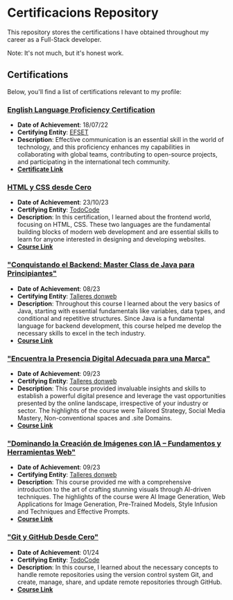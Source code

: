 # Certificacions Repository
This repository stores the certifications I have obtained throughout my career as a Full-Stack developer.

Note: It's not much, but it's honest work.

## Certifications

Below, you'll find a list of certifications relevant to my profile:

### [English Language Proficiency Certification](https://github.com/Matias-Alanis/Certifications/blob/dadbb9a025401feb15c98f3083d8d43546c78a01/EF%20SET%20Certificate.pdf)
- **Date of Achievement**: 18/07/22
- **Certifying Entity**: [EFSET](https://www.efset.org)
- **Description**: Effective communication is an essential skill in the world of technology, and this proficiency enhances my capabilities in collaborating with global teams, contributing to open-source projects, and participating in the international tech community. 
- [**Certificate Link**](https://www.efset.org/cert/d8jnBt/)

### [HTML y CSS desde Cero](https://github.com/Matias-Alanis/Certifications/blob/21842e83cbda36f5a584d1ca0d165c546b1599e0/CursodeHTMLyCSS.pdf)
- **Date of Achievement**: 23/10/23
- **Certifying Entity**: [TodoCode](https://www.todocodeacademy.com/)
- **Description**: In this certification, I learned about the frontend world, focusing on HTML, CSS.  These two languages are the fundamental building blocks of modern web development and are essential skills to learn for anyone interested in designing and developing websites.
- [**Course Link**](https://todocodeacademy.com/course/html-y-css-desde-cero/)


### ["Conquistando el Backend: Master Class de Java para Principiantes"](https://github.com/Matias-Alanis/Certifications/blob/a3f025624595b0d8f5703fbd7dc229992d459e3e/MasterClassJavaPrincipiantes.pdf)
- **Date of Achievement**: 08/23
- **Certifying Entity**: [Talleres donweb](https://talleres.donweb.com/)
- **Description**: Throughout this course I learned about  the very basics of Java, starting with essential fundamentals like variables, data types, and conditional and repetitive structures. Since Java is a fundamental language for backend development, this course helped me develop the necessary skills  to excel in the tech industry.
- [**Course Link**](https://talleres.donweb.com/talleres/conquistando-el-backend-master-class-de-java-para-principiantes/)


### ["Encuentra la Presencia Digital Adecuada para una Marca"](https://github.com/Matias-Alanis/Certifications/blob/c0e1741f4f6139d7d70fa355d2a089f54d6a8bac/PresenciaDigital.pdf)
- **Date of Achievement**: 09/23
- **Certifying Entity**: [Talleres donweb](https://talleres.donweb.com/)
- **Description**: This course provided invaluable insights and skills to establish a powerful digital presence and leverage the vast opportunities presented by the online landscape, irrespective of your industry or sector. The highlights of the course were Tailored Strategy, Social Media Mastery, Non-conventional spaces and .site Domains.
- [**Course Link**](https://talleres.donweb.com/talleres/encuentra-la-presencia-digital-adecuada-para-una-empresa/)


### ["Dominando la Creación de Imágenes con IA – Fundamentos y Herramientas Web"](https://github.com/Matias-Alanis/Certifications/blob/51c88072719384fced35e9305009a9acb4030f56/CreacionImagenesconIA.pdf)
- **Date of Achievement**: 09/23
- **Certifying Entity**: [Talleres donweb](https://talleres.donweb.com/)
- **Description**: This course provided me with a comprehensive introduction to the art of crafting stunning visuals through AI-driven techniques. The highlights of the course were AI Image Generation, Web Applications for Image Generation, Pre-Trained Models, Style Infusion and Techniques and Effective Prompts. 
- [**Course Link**](https://talleres.donweb.com/talleres/dominando-la-creacion-de-imagenes-con-ia-fundamentos-y-herramientas-web/)


### ["Git y GitHub Desde Cero"](https://github.com/Matias-Alanis/Certifications/blob/41b3d063e135f96f432d80eac721f7de7cbdbb35/CertificadoGitGitHub.pdf)
- **Date of Achievement**: 01/24
- **Certifying Entity**: [TodoCode](https://www.todocodeacademy.com/)
- **Description**: In this course, I learned about  the necessary concepts to handle remote repositories using the version control system Git, and create, manage, share, and update remote repositories through GitHub.
- [**Course Link**](https://todocodeacademy.com/course/git-y-github-desde-cero/)